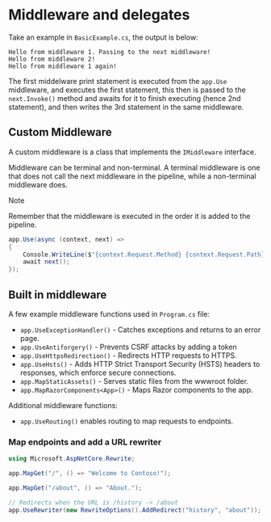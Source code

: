 # Middleware and delegates

Take an example in `BasicExample.cs`, the output is below:

```
Hello from middleware 1. Passing to the next middleware!
Hello from middleware 2!
Hello from middleware 1 again!
```

The first middelware print statement is executed from the `app.Use` middleware, and executes the first statement, this then is passed to the `next.Invoke()` method and awaits for it to finish executing (hence 2nd statement), and then writes the 3rd statement in the same middleware.

## Custom Middleware

A custom middleware is a class that implements the `IMiddleware` interface.

Middleware can be terminal and non-terminal. A terminal middleware is one that does not call the next middleware in the pipeline, while a non-terminal middleware does.

> [!NOTE]
> Remember that the middleware is executed in the order it is added to the pipeline.

```csharp
app.Use(async (context, next) =>
{
    Console.WriteLine($"{context.Request.Method} {context.Request.Path} {context.Response.StatusCode}");
    await next();
});
```

## Built in middleware

A few example middleware functions used in `Program.cs` file:

- `app.UseExceptionHandler()` - Catches exceptions and returns to an error page.
- `app.UseAntiforgery()` - Prevents CSRF attacks by adding a token
- `app.UseHttpsRedirection()` - Redirects HTTP requests to HTTPS.
- `app.UseHsts()` - Adds HTTP Strict Transport Security (HSTS) headers to responses, which enforce secure connections.
- `app.MapStaticAssets()` - Serves static files from the wwwroot folder.
- `app.MapRazorComponents<App>()` - Maps Razor components to the app.

Additional middleware functions:

- `app.UseRouting()` enables routing to map requests to endpoints.

### Map endpoints and add a URL rewriter

```csharp
using Microsoft.AspNetCore.Rewrite;

app.MapGet("/", () => "Welcome to Contoso!");

app.MapGet("/about", () => "About.");

// Redirects when the URL is /history -> /about
app.UseRewriter(new RewriteOptions().AddRedirect("history", "about"));
```

